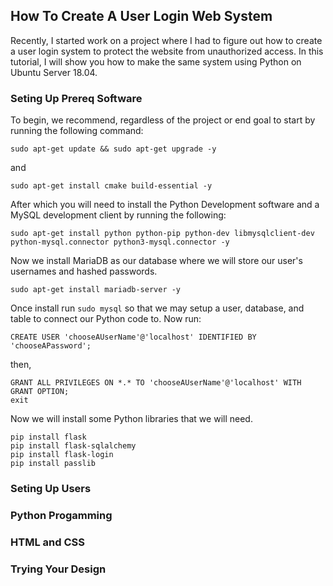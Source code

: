 ## How To Create A User Login Web System
Recently, I started work on a project where I had to figure out how to create a user login system to protect the website from unauthorized access. In this tutorial, I will show you how to make the same system using Python on Ubuntu Server 18.04.

### Seting Up Prereq Software
To begin, we recommend, regardless of the project or end goal to start by running the following command:
```
sudo apt-get update && sudo apt-get upgrade -y
```
and
```
sudo apt-get install cmake build-essential -y
```

After which you will need to install the Python Development software and a MySQL development client by running the following:
```
sudo apt-get install python python-pip python-dev libmysqlclient-dev python-mysql.connector python3-mysql.connector -y
```

Now we install MariaDB as our database where we will store our user's usernames and hashed passwords.
```
sudo apt-get install mariadb-server -y
```
Once install run ```sudo mysql``` so that we may setup a user, database, and table to connect our Python code to.
Now run:
```
CREATE USER 'chooseAUserName'@'localhost' IDENTIFIED BY 'chooseAPassword';
```
then,
```
GRANT ALL PRIVILEGES ON *.* TO 'chooseAUserName'@'localhost' WITH GRANT OPTION;
exit
```

Now we will install some Python libraries that we will need.
```
pip install flask
pip install flask-sqlalchemy
pip install flask-login
pip install passlib
```

### Seting Up Users

### Python Progamming

### HTML and CSS

### Trying Your Design
